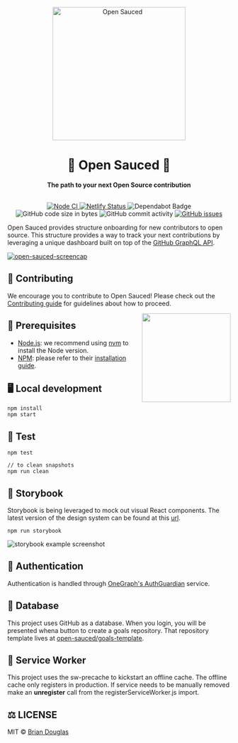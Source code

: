 <div align="center">
  <br>
  <img alt="Open Sauced" src="https://i.ibb.co/7jPXt0Z/logo1-92f1a87f.png" width="300px">
  <h1>🍕 Open Sauced 🍕</h1>
  <strong>The path to your next Open Source contribution</strong>
</div>
<br>
<p align="center">
  <a href="https://github.com/bdougie/open-sauced/actions?query=workflow%3A%22Node+CI%22">
    <img src="https://github.com/bdougie/open-sauced/workflows/Node%20CI/badge.svg" alt="Node CI">
  </a>
  <a href="https://app.netlify.com/sites/open-sauced/deploys">
    <img src="https://api.netlify.com/api/v1/badges/76a3de8e-270c-4adf-89d5-3a3863da74e6/deploy-status" alt="Netlify Status">
  </a>
  <img src="https://badgen.net/dependabot/bdougie/open-sauced?icon=dependabot" alt="Dependabot Badge">
  <img src="https://img.shields.io/github/languages/code-size/bdougie/open-sauced" alt="GitHub code size in bytes">
  <img src="https://img.shields.io/github/commit-activity/w/bdougie/open-sauced" alt="GitHub commit activity">
  <a href="https://github.com/bdougie/open-sauced/issues">
    <img src="https://img.shields.io/github/issues/bdougie/open-sauced" alt="GitHub issues">
  </a>
</p>

Open Sauced provides structure onboarding for new contributors to open source. This structure provides a way to track your next contributions by leveraging a unique dashboard built on top of the [GitHub GraphQL API](https://developer.github.com/v4/).

[![open-sauced-screencap](https://user-images.githubusercontent.com/5713670/82944481-27abec00-9f50-11ea-85c0-960641717f33.png)
](https://opensauced.pizza)

## 🤝 Contributing

We encourage you to contribute to Open Sauced! Please check out the [Contributing guide](CONTRIBUTING.md) for guidelines about how to proceed.

<img align="right" src="https://i.ibb.co/CJfW18H/ship.gif" width="200"/>

## 📖 Prerequisites

- [Node.js](https://nodejs.org/en/): we recommend using [nvm](https://github.com/nvm-sh/nvm#installing-and-updating) to install the Node version.
- [NPM](https://npmjs.com/): please refer to their [installation guide](https://docs.npmjs.com/downloading-and-installing-node-js-and-npm).

## 🖥️ Local development

```
npm install
npm start
```

## 🧪 Test

```
npm test

// to clean snapshots
npm run clean
```

## 📙 Storybook

Storybook is being leveraged to mock out visual React components. The latest version of the design system can be found at this [url](https://sauced-components.netlify.app/).

```
npm run storybook
```

![storybook example screenshot](https://user-images.githubusercontent.com/5713670/68147486-0cd14600-ff32-11e9-8cc0-fd91f4171b87.png)

## 🔑 Authentication

Authentication is handled through [OneGraph's AuthGuardian](https://www.onegraph.com/docs/auth_guardian.html) service. 

## 💾 Database

This project uses GitHub as a database. When you login, you will be presented whena button to create a goals repository. That repository template lives at [open-sauced/goals-template](https://github.com/open-sauced/goals-template).

## 💨 Service Worker

This project uses the sw-precache to kickstart an offline cache. The offline cache only registers in production. If service needs to be manually removed make an **unregister** call from the registerServiceWorker.js import. 

## ⚖️ LICENSE

MIT © [Brian Douglas](LICENSE)

